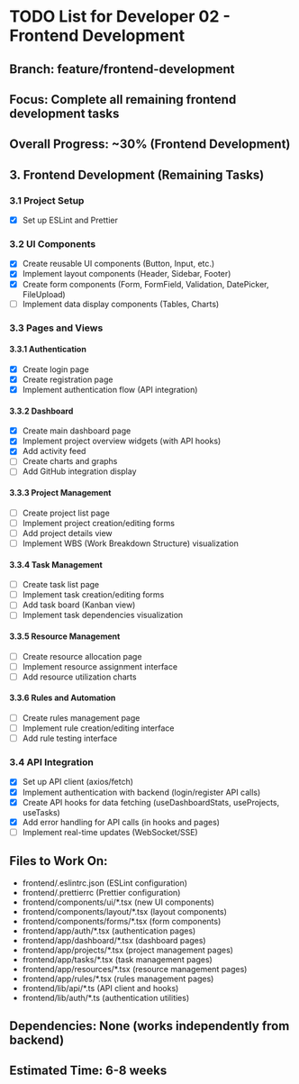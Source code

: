 # TODO List for Developer 02 - Frontend Development
## Branch: feature/frontend-development
## Focus: Complete all remaining frontend development tasks

## Overall Progress: ~30% (Frontend Development)

## 3. Frontend Development (Remaining Tasks)

### 3.1 Project Setup
- [x] Set up ESLint and Prettier

### 3.2 UI Components
- [x] Create reusable UI components (Button, Input, etc.)
- [x] Implement layout components (Header, Sidebar, Footer)
- [x] Create form components (Form, FormField, Validation, DatePicker, FileUpload)
- [ ] Implement data display components (Tables, Charts)

### 3.3 Pages and Views
#### 3.3.1 Authentication
- [x] Create login page
- [x] Create registration page
- [x] Implement authentication flow (API integration)

#### 3.3.2 Dashboard
- [x] Create main dashboard page
- [x] Implement project overview widgets (with API hooks)
- [x] Add activity feed
- [ ] Create charts and graphs
- [ ] Add GitHub integration display

#### 3.3.3 Project Management
- [ ] Create project list page
- [ ] Implement project creation/editing forms
- [ ] Add project details view
- [ ] Implement WBS (Work Breakdown Structure) visualization

#### 3.3.4 Task Management
- [ ] Create task list page
- [ ] Implement task creation/editing forms
- [ ] Add task board (Kanban view)
- [ ] Implement task dependencies visualization

#### 3.3.5 Resource Management
- [ ] Create resource allocation page
- [ ] Implement resource assignment interface
- [ ] Add resource utilization charts

#### 3.3.6 Rules and Automation
- [ ] Create rules management page
- [ ] Implement rule creation/editing interface
- [ ] Add rule testing interface

### 3.4 API Integration
- [x] Set up API client (axios/fetch)
- [x] Implement authentication with backend (login/register API calls)
- [x] Create API hooks for data fetching (useDashboardStats, useProjects, useTasks)
- [x] Add error handling for API calls (in hooks and pages)
- [ ] Implement real-time updates (WebSocket/SSE)

## Files to Work On:
- frontend/.eslintrc.json (ESLint configuration)
- frontend/.prettierrc (Prettier configuration)
- frontend/components/ui/*.tsx (new UI components)
- frontend/components/layout/*.tsx (layout components)
- frontend/components/forms/*.tsx (form components)
- frontend/app/auth/*.tsx (authentication pages)
- frontend/app/dashboard/*.tsx (dashboard pages)
- frontend/app/projects/*.tsx (project management pages)
- frontend/app/tasks/*.tsx (task management pages)
- frontend/app/resources/*.tsx (resource management pages)
- frontend/app/rules/*.tsx (rules management pages)
- frontend/lib/api/*.ts (API client and hooks)
- frontend/lib/auth/*.ts (authentication utilities)

## Dependencies: None (works independently from backend)
## Estimated Time: 6-8 weeks
